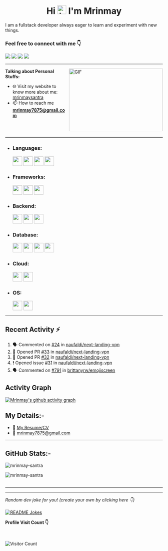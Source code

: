 <h1 align="center">Hi  <img src="https://user-images.githubusercontent.com/1303154/88677602-1635ba80-d120-11ea-84d8-d263ba5fc3c0.gif" width="28px" alt="hi"> I'm Mrinmay</h1>
<!-- <h3 align="center">A passionate fullstack web  developer from India</h3> -->

I am a fullstack developer always eager to learn and experiment with new things.


<h3 >Feel free to connect with me 👇</h3>

<a href="mailto:mrinmay7875@gmail.com"><img src="https://img.shields.io/badge/Gmail-D14836?style=for-the-badge&logo=gmail&logoColor=white"></a>
<a href="https://twitter.com/iam_Mrinmay" target="_blank" ><img src="https://img.shields.io/badge/twitter-%231DA1F2.svg?&style=for-the-badge&logo=twitter&logoColor=white"></a>
<a href="https://www.linkedin.com/in/mrinmay-santra" target="_blank" ><img src="https://img.shields.io/badge/LinkedIn-0077B5?style=for-the-badge&logo=linkedin&logoColor=white"></a>
<a href="https://www.youtube.com/channel/UCQLatIANzB61fBZoLwU4eng" target="_blank" ><img src="https://img.shields.io/badge/YouTube-%23FF0000.svg?style=for-the-badge&logo=YouTube&logoColor=white"></a>

 
<hr>

 
 <img align="right" alt="GIF" src="https://github.com/mrinmay-santra/mrinmay-santra/blob/main/code.gif?raw=true" width="300" height="200" /> 



**Talking about Personal Stuffs:**


- 🌐 Visit my website to know more about me: [mrinmaysantra](https://www.mrinmaysantra.com/)
- 📫 How to reach me **mrinmay7875@gmail.com**




<br>

<br>  
<hr>



<p align="center"> 
</p>

- ### Languages:
  
  <img height="30" src="https://img.shields.io/badge/JavaScript-323330?style=for-the-badge&logo=javascript&logoColor=F7DF1E">
  <img height="30" src="https://img.shields.io/badge/TypeScript-007ACC?style=for-the-badge&logo=typescript&logoColor=white">
  <img height="30" src="https://img.shields.io/badge/python-3670A0?style=for-the-badge&logo=python&logoColor=ffdd54">
  <img height="30" src="https://img.shields.io/badge/c%23-%23239120.svg?style=for-the-badge&logo=c-sharp&logoColor=white">

- ### Frameworks:

  <img height="30" src="https://img.shields.io/badge/angular-%23DD0031.svg?style=for-the-badge&logo=angular&logoColor=white">
  <img height="30" src="https://img.shields.io/badge/React-20232A?style=for-the-badge&logo=react&logoColor=61DAFB">
  <img height="30" src="https://img.shields.io/badge/next.js-000000?style=for-the-badge&logo=nextdotjs&logoColor=white">
  

- ### Backend:
  <img height="30" src="https://img.shields.io/badge/Node.js-339933?style=for-the-badge&logo=nodedotjs&logoColor=white">
  <img height="30" src="https://img.shields.io/badge/Express.js-000000?style=for-the-badge&logo=express&logoColor=white">
  <img height="30" src="https://img.shields.io/badge/.NET-5C2D91?style=for-the-badge&logo=.net&logoColor=white">

  
- ### Database:
    <img height="30" src="https://img.shields.io/badge/MongoDB-4EA94B?style=for-the-badge&logo=mongodb&logoColor=white">
    <img height="30" src="https://img.shields.io/badge/PostgreSQL-316192?style=for-the-badge&logo=postgresql&logoColor=white">
    <img height="30" src="https://img.shields.io/badge/MySQL-005C84?style=for-the-badge&logo=mysql&logoColor=white">
    <img height="30" src="https://img.shields.io/badge/Amazon%20DynamoDB-4053D6?style=for-the-badge&logo=Amazon%20DynamoDB&logoColor=white">
    
- ### Cloud:
    <img height="30" src="https://img.shields.io/badge/Amazon_AWS-232F3E?style=for-the-badge&logo=amazon-aws&logoColor=white">
    <img height="30" src="https://img.shields.io/badge/azure-%230072C6.svg?style=for-the-badge&logo=microsoftazure&logoColor=white">
  

- ### OS:

  <img height="30" src="https://img.shields.io/badge/Windows-0078D6?style=for-the-badge&logo=windows&logoColor=white">
  <img height="30" src="https://img.shields.io/badge/mac%20os-000000?style=for-the-badge&logo=apple&logoColor=white">

<hr>

## Recent Activity :zap:
<!--START_SECTION:activity-->
1. 🗣 Commented on [#24](https://github.com/naufaldi/next-landing-vpn/issues/24#issuecomment-1774148806) in [naufaldi/next-landing-vpn](https://github.com/naufaldi/next-landing-vpn)
2. 💪 Opened PR [#33](https://github.com/naufaldi/next-landing-vpn/pull/33) in [naufaldi/next-landing-vpn](https://github.com/naufaldi/next-landing-vpn)
3. 💪 Opened PR [#32](https://github.com/naufaldi/next-landing-vpn/pull/32) in [naufaldi/next-landing-vpn](https://github.com/naufaldi/next-landing-vpn)
4. ❗ Opened issue [#31](https://github.com/naufaldi/next-landing-vpn/issues/31) in [naufaldi/next-landing-vpn](https://github.com/naufaldi/next-landing-vpn)
5. 🗣 Commented on [#791](https://github.com/brittanyrw/emojiscreen/pull/791#issuecomment-1774123970) in [brittanyrw/emojiscreen](https://github.com/brittanyrw/emojiscreen)
<!--END_SECTION:activity-->

## Activity Graph
[![Mrinmay's github activity graph](https://github-readme-activity-graph.vercel.app/graph?username=mrinmay7875&theme=vue)](https://github.com/ashutosh00710/github-readme-activity-graph)

## My Details:-

- :paperclip: [My Resume/CV](https://drive.google.com/file/d/1jFEccT7VWQ3ui5xJSNWKd6agWxRWZMzm/view)
- :email: mrinmay7875@gmail.com

<hr>


 
 ## GitHub Stats:-

<p align="left"> <img src="https://github-readme-stats.vercel.app/api?username=mrinmay7875&show_icons=true&theme=gotham" alt="mrinmay-santra" />

<p align="left"> <img src="https://github-readme-streak-stats.herokuapp.com?user=mrinmay7875&theme=vue-dark" alt="mrinmay-santra" />

<br>
<br>



<hr>




<hr>

<i>Random dev joke for you! (create your own by clicking here 👇)</i><br>
<br>
<a href="https://readme-jokes.vercel.app"><img align="center" src="https://readme-jokes.vercel.app/api?bgColor=%23073b4c&textColor=%2306d6a0&aColor=%2306d6a0&borderColor=%2306d6a0" alt="README Jokes"></a>

**Profile Visit Count 👇**

<br>

![Visitor Count](https://profile-counter.glitch.me/{mrinmay-santra}/count.svg)

